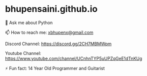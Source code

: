 # bhupensaini.github.io

💬 Ask me about Python

📫 How to reach me: xbhupenx@gmail.com

Discord Channel: https://discord.gg/2CH7MBMWpm

Youtube Channel: https://www.youtube.com/channel/UCnhnTYP5uUPZqGeE1dTnKUg

⚡ Fun fact: 14 Year Old Programmer and Guitarist
